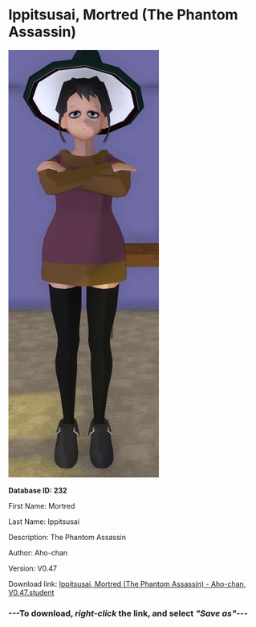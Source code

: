 # Ippitsusai, Mortred (The Phantom Assassin)

<img src="https://raw.githubusercontent.com/Arbiter1223/Daigaku-Gurashi-Custom-Students/master/Students/Files/Ippitsusai%2C%20Mortred%20(The%20Phantom%20Assassin).png" title="Ippitsusai, Mortred (The Phantom Assassin) - Aho-chan, V0.47">

**Database ID: 232**

First Name: Mortred

Last Name: Ippitsusai

Description: The Phantom Assassin

Author: Aho-chan

Version: V0.47

Download link: <a href="https://raw.githubusercontent.com/Arbiter1223/Daigaku-Gurashi-Custom-Students/master/Students/Files/Ippitsusai%2C%20Mortred%20(The%20Phantom%20Assassin)%20-%20Aho-chan%2C%20V0.47.student">Ippitsusai, Mortred (The Phantom Assassin) - Aho-chan, V0.47.student</a>

### ---**To download, _right-click_ the link, and select _"Save as"_**---
